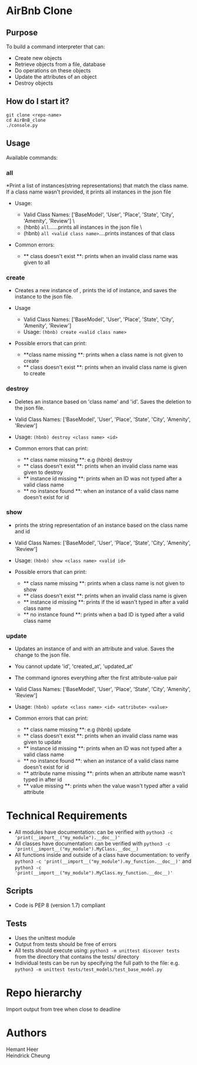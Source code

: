 # AirBnb Clone

## Purpose
To build a command interpreter that can:
- Create new objects
- Retrieve objects from a file, database
- Do operations on these objects
- Update the attributes of an object
- Destroy objects

## How do I start it?
`git clone <repo-name>`\
`cd AirBnB_clone`\
`./console.py`

## Usage
Available commands:

### all
*Print a list of instances(string representations) that match the class name. If a class name wasn't provided, it prints all instances in the json file

* Usage:
  * Valid Class Names: ['BaseModel', 'User', 'Place', 'State', 'City', 'Amenity', 'Review'] \
  * (hbnb) `all`......prints all instances in the json file \
  * (hbnb) `all <valid class name>`....prints instances of that class

* Common errors:
  * ** class doesn't exist **:  prints when an invalid class name was given to all

### create
* Creates a new instance of <class-name>, prints the id of instance, and saves the instance to the json file.

* Usage
  * Valid Class Names: ['BaseModel', 'User', 'Place', 'State', 'City', 'Amenity', 'Review']
  * Usage: `(hbnb) create <valid class name>`

* Possible errors that can print:
  * **class name missing **: prints when a class name is not given to create
  * ** class doesn't exist **: prints when an invalid class name is given to create
  
  
### destroy
* Deletes an instance based on 'class name' and 'id'. Saves the deletion to the json file.

* Valid Class Names: ['BaseModel', 'User', 'Place', 'State', 'City', 'Amenity', 'Review']
* Usage: `(hbnb) destroy <class name> <id>`

* Common errors that can print:
  * ** class name missing **: e.g (hbnb) destroy
  * ** class doesn't exist **: prints when an invalid class name was given to destroy
  * ** instance id missing **: prints when an ID was not typed after a valid class name
  * ** no instance found **: when an instance of a valid class name doesn't exist for id
  
### show
* prints the string representation of an instance based on the class name and id

* Valid Class Names: ['BaseModel', 'User', 'Place', 'State', 'City', 'Amenity', 'Review']
* Usage: `(hbnb) show <class name> <valid id>`

* Possible errors that can print:
  * ** class name missing **: prints when a class name is not given to show
  * ** class doesn't exist **: prints when an invalid class name is given
  * ** instance id missing **: prints if the id wasn't typed in after a valid class name
  * ** no instance found **: prints when a bad ID is typed after a valid class name
  
### update
* Updates an instance of <class name> and <id> with an attribute and value. Saves the change to the json file.

* You cannot update 'id', 'created_at', 'updated_at'
* The command ignores everything after the first attribute-value pair

* Valid Class Names: ['BaseModel', 'User', 'Place', 'State', 'City', 'Amenity', 'Review']
* Usage: `(hbnb) update <class name> <id> <attribute> <value>`

* Common errors that can print:
  * ** class name missing **: e.g (hbnb) update
  * ** class doesn't exist **: prints when an invalid class name was given to update
  * ** instance id missing **: prints when an ID was not typed after a valid class name
  * ** no instance found **: when an instance of a valid class name doesn't exist for id
  * ** attribute name missing **: prints when an attribute name wasn't typed in after id
  * ** value missing **: prints when the value wasn't typed after a valid attribute





# Technical Requirements
- All modules have documentation: can be verified with `python3 -c 'print(__import__("my_module").__doc__)'`
- All classes have documentation: can be verified with `python3 -c 'print(__import__("my_module").MyClass.__doc__)`
- All functions inside and outside of a class have documentation: to verify `python3 -c 'print(__import__("my_module").my_function.__doc__)'` and `python3 -c 'print(__import__("my_module").MyClass.my_function.__doc__)'`

## Scripts
- Code is PEP 8 (version 1.7) compliant

## Tests
- Uses the unittest module
- Output from tests should be free of errors
- All tests should execute using: `python3 -m unittest discover tests` from the directory that contains the tests/ directory
- Individual tests can be run by specifying the full path to the file: e.g. `python3 -m unittest tests/test_models/test_base_model.py`

# Repo hierarchy
Import output from tree when close to deadline

# Authors
Hemant Heer  
Heindrick Cheung
